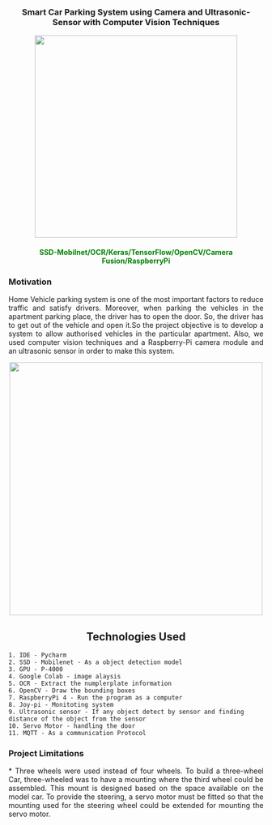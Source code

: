 <h3 align="center"> Smart Car Parking System using Camera and Ultrasonic-Sensor with Computer Vision Techniques</h3>

 <p align="center">
  <img width="400" src="https://user-images.githubusercontent.com/74568334/140984817-1963857f-8715-4712-80c9-e68e39834ebc.JPG">
</p> 

<h4 align="center"> <span style="color:green">SSD-Mobilnet/OCR/Keras/TensorFlow/OpenCV/Camera Fusion/RaspberryPi</span></h4>

<h3 align="left">Motivation </h3>
 
<p style= 'text-align: justify;'> Home Vehicle parking system is one of the most important factors to reduce traffic and satisfy drivers. Moreover, when parking the vehicles in the apartment parking place, the driver has to open the door. So, the driver has to get out of the vehicle and open it.So the project objective is to develop a system to allow authorised vehicles in the particular apartment. Also, we used computer vision techniques and a Raspberry-Pi camera module and an ultrasonic sensor in order to make this system.</p>


<p align="center">
  <img width="500" src="https://user-images.githubusercontent.com/74568334/128623886-e2144326-a462-47c9-aac2-612a97886c73.jpg">
</p> 
 
 
<h2 align="center"> Technologies Used </h2>
 
 ```
 1. IDE - Pycharm
 2. SSD - Mobilenet - As a object detection model
 3. GPU - P-4000
 4. Google Colab - image alaysis
 5. OCR - Extract the numplerplate information
 6. OpenCV - Draw the bounding boxes
 7. RaspberryPi 4 - Run the program as a computer
 8. Joy-pi - Monitoting system
 9. Ultrasonic sensor - If any object detect by sensor and finding distance of the object from the sensor
10. Servo Motor - handling the door
11. MQTT - As a communication Protocol
 
 ```
  
<h3 align="left"> Project Limitations </h3>

 
<p style= 'text-align: justify;'> * Three wheels were used instead of four wheels. To build a three-wheel Car, three-wheeled was to have a mounting where the third wheel could be assembled. This mount is designed based on the space available on the model car. To provide the steering, a servo motor must be fitted so that the mounting used for the steering wheel could be extended for mounting the servo motor.</p>
  


